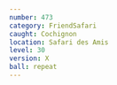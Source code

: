 ```yaml
---
number: 473
category: FriendSafari
caught: Cochignon
location: Safari des Amis
level: 30
version: X
ball: repeat
---
```

